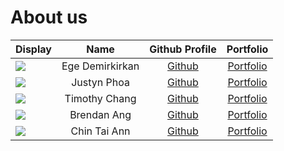 # About us

| Display                                             |      Name       |              Github Profile               |             Portfolio             |
| --------------------------------------------------- |:---------------:|:-----------------------------------------:| :-------------------------------: |
| ![](https://via.placeholder.com/100.png?text=Photo) | Ege Demirkirkan | [Github](https://github.com/edemirkirkan) | [Portfolio](team/edemirkirkan.md) |
| ![](https://via.placeholder.com/100.png?text=Photo) |   Justyn Phoa   | [Github](https://github.com/mafpovbul)    | [Portfolio](team/mafpovbul.md)    |
| ![](https://via.placeholder.com/100.png?text=Photo) |  Timothy Chang  | [Github](https://github.com/timchang27)   | [Portfolio](team/timchang27.md)   |
| ![](https://via.placeholder.com/100.png?text=Photo) |   Brendan Ang   | [Github](https://github.com/bbawj)        | [Portfolio](team/bbawj.md)        |  
| ![](https://via.placeholder.com/100.png?text=Photo) |  Chin Tai Ann   | [Github](https://github.com/chintaiann)   | [Portfolio](team/chintaiann.md)   |

